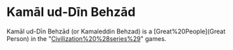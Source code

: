 # Kamāl ud-Dīn Behzād

Kamāl ud-Dīn Behzād (or Kamaleddin Behzad) is a [Great%20People](Great Person) in the "[Civilization%20%28series%29](Civilization)" games.